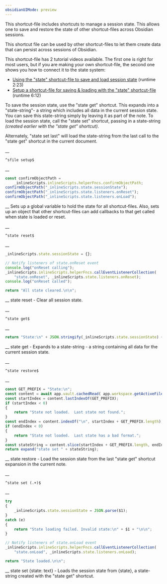 ```yaml
---
obsidianUIMode: preview
---
```


This shortcut-file includes shortcuts to manage a session state.  This allows one to save and restore the state of other shortcut-files across Obsidian sessions.

This shortcut file can be used by other shortcut-files to let them create data that can persist across sessions of Obsidian.

This shortcut-file has 2 tutorial videos available.  The first one is right for most users, but if you are making your own shortcut-file, the second one shows you how to connect it to the state system:
- [Using the "state" shortcut-file to save and load session state](https://www.youtube.com/watch?v=WHQuQm3RieY) (runtime 2:23)
- [Setup a shortcut-file for saving & loading with the "state" shortcut-file](https://www.youtube.com/watch?v=K-6Xy3YLuh4) (runtime 6:12)


To save the session state, use the "state get" shortcut.  This expands into a "state-string"- a string which includes all data in the current session state.  You can save this state-string simply by leaving it as part of the note.  To load the session state, call the "state set" shortcut, passing in a state-string _(created earlier with the "state get" shortcut)_.

Alternately, "state set last" will load the state-string from the last call to the "state get" shortcut in the current document.


__
```
^sfile setup$
```
__
```js
const confirmObjectPath =
	_inlineScripts.inlineScripts.helperFncs.confirmObjectPath;
confirmObjectPath("_inlineScripts.state.sessionState");
confirmObjectPath("_inlineScripts.state.listeners.onReset");
confirmObjectPath("_inlineScripts.state.listeners.onLoad");
```
__
Sets up a global variable to hold the state for all shortcut-files.  Also, sets up an object that other shortcut-files can add callbacks to that get called when state is loaded or reset.


__
```
^state reset$
```
__
```js
_inlineScripts.state.sessionState = {};

// Notify listeners of state.onReset event
console.log("onReset calling");
_inlineScripts.inlineScripts.helperFncs.callEventListenerCollection(
	"state.onReset", _inlineScripts.state.listeners.onReset);
console.log("onReset called");

return "All state cleared.\n\n";
```
__
state reset - Clear all session state.


__
```
^state get$
```
__
```js
return "State:\n" + JSON.stringify(_inlineScripts.state.sessionState) + "\n\n";
```
__
state get - Expands to a state-string - a string containing all data for the current session state.


__
```
^state restore$
```
__
```js
const GET_PREFIX = "State:\n";
const content = await app.vault.cachedRead( app.workspace.getActiveFile());
const startIndex = content.lastIndexOf(GET_PREFIX);
if (startIndex < 0)
{
	return "State not loaded.  Last state not found.";
}
const endIndex = content.indexOf("\n", startIndex + GET_PREFIX.length);
if (endIndex < 0)
{
	return "State not loaded.  Last state has a bad format.";
}
const stateString = content.slice(startIndex + GET_PREFIX.length, endIndex);
return expand("state set " + stateString);
```
__
state restore - Load the session state from the last "state get" shortcut expansion in the current note.


__
```
^state set (.+)$
```
__
```js
try
{
	_inlineScripts.state.sessionState = JSON.parse($1);
}
catch (e)
{
	return "State loading failed. Invalid state:\n" + $1 + "\n\n";
}

// Notify listeners of state.onLoad event
_inlineScripts.inlineScripts.helperFncs.callEventListenerCollection(
	"state.onLoad", _inlineScripts.state.listeners.onLoad);

return "State loaded.\n\n";
```
__
state set {state: text} - Loads the session state from {state}, a state-string created with the "state get" shortcut.
